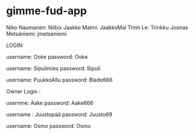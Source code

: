 # gimme-fud-app
Niko Naumanen: Niibix
Jaakko Malmi: JaakkoMal
Trinh Le: Trinkku
Joonas Metsäniemi: jmetsaniemi



LOGIN:

username: Ooke
password: Ooke

username: Sipulimies
password: Sipuli

username: PuukkoAllu
password: Blade666

Owner Login :

usernme: Aake
password: Aake666

username : Juustopää
password: Juusto69

username: Osmo
password: Osmo
